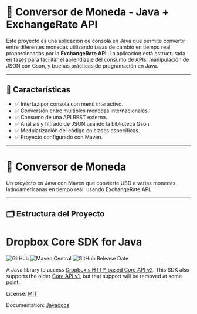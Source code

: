 # 💱 Conversor de Moneda - Java + ExchangeRate API

Este proyecto es una aplicación de consola en Java que permite convertir entre diferentes monedas utilizando tasas de cambio en tiempo real proporcionadas por la **ExchangeRate API**. La aplicación está estructurada en fases para facilitar el aprendizaje del consumo de APIs, manipulación de JSON con Gson, y buenas prácticas de programación en Java.

---

## 📌 Características

- ✅ Interfaz por consola con menú interactivo.
- ✅ Conversión entre múltiples monedas internacionales.
- ✅ Consumo de una API REST externa.
- ✅ Análisis y filtrado de JSON usando la biblioteca Gson.
- ✅ Modularización del código en clases específicas.
- ✅ Proyecto configurado con Maven.

---




# 💱 Conversor de Moneda

Un proyecto en Java con Maven que convierte USD a varias monedas latinoamericanas en tiempo real, usando ExchangeRate API.

---

## 🗂️ Estructura del Proyecto




# Dropbox Core SDK for Java

![GitHub](https://img.shields.io/github/license/dropbox/dropbox-sdk-java)
![Maven Central](https://img.shields.io/maven-central/v/com.dropbox.core/dropbox-core-sdk)
![GitHub Release Date](https://img.shields.io/github/release-date/dropbox/dropbox-sdk-java)

A Java library to access [Dropbox's HTTP-based Core API v2](https://www.dropbox.com/developers/documentation/http/documentation).  This SDK also supports the older [Core API v1](https://www.dropbox.com/developers-v1/core/docs), but that support will be removed at some point.

License: [MIT](License.txt)

Documentation: [Javadocs](https://dropbox.github.io/dropbox-sdk-java/api-docs/v5.4.3/)